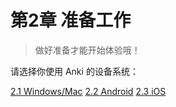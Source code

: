# 第2章 准备工作
>做好准备才能开始体验哦！

请选择你使用 Anki 的设备系统：

[2.1 Windows/Mac](windows-or-mac.md)
[2.2 Android](android.md)
[2.3 iOS](ios.md)



